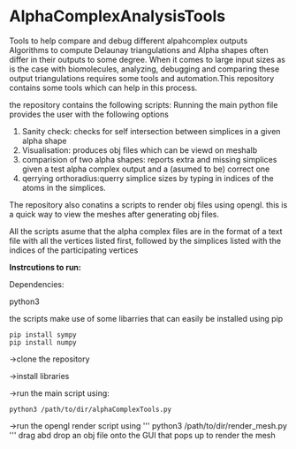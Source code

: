 # AlphaComplexAnalysisTools
Tools to help compare and debug different alpahcomplex outputs
Algorithms to compute Delaunay triangulations and Alpha shapes often differ in their outputs to some degree. When it comes to large input sizes as is the case with biomolecules, analyzing, debugging and comparing these output triangulations requires some tools and automation.This repository contains some tools which can help in this process.

the repository contains the following scripts:
Running the main python file provides the user with the following options
1. Sanity check: checks for self intersection between simplices in a given alpha shape
2. Visualisation: produces obj files which can be viewd on meshalb
3. comparision of two alpha shapes: reports extra and missing simplices given a test alpha complex output and a (asumed to be) correct one
4. qerrying orthoradius:querry simplice sizes by typing in indices of the atoms in the simplices.

The repository also conatins a scripts to render obj files using opengl. this is a quick way to view the meshes after generating obj files.

All the scripts asume that the alpha complex files are in the format of a text file with all the vertices listed first, followed by the simplices listed with the indices of the participating vertices

**Instrcutions to run:**

Dependencies:

python3

the scripts make use of some libarries that can easily be installed using pip
```
pip install sympy
pip install numpy
```

->clone the repository

->install libraries

->run the main script using:
```
python3 /path/to/dir/alphaComplexTools.py
```

->run the opengl render script using
'''
python3 /path/to/dir/render_mesh.py
'''
drag abd drop an obj file onto the GUI that pops up to render the mesh
